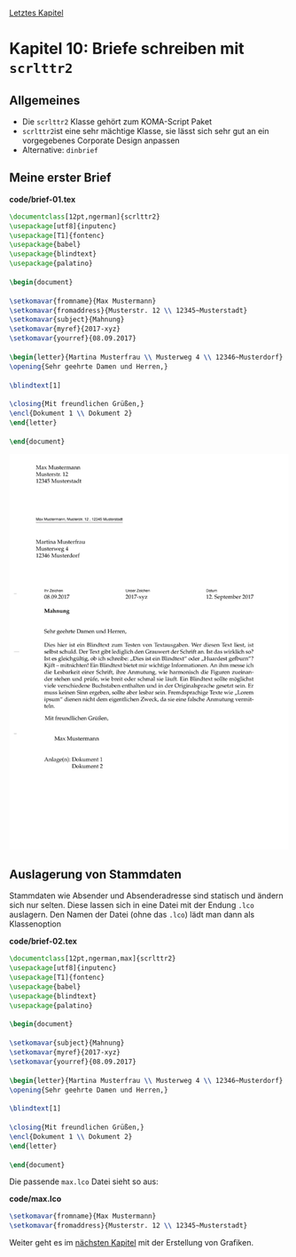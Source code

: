 [Letztes Kapitel](Kapitel9.md)

# Kapitel 10: Briefe schreiben mit ``scrlttr2``

## Allgemeines

* Die ``scrlttr2`` Klasse gehört zum KOMA-Script Paket
* ``scrlttr2``ist eine sehr mächtige Klasse, sie lässt sich sehr gut an ein vorgegebenes Corporate Design anpassen
* Alternative: ``dinbrief``

## Meine erster Brief

**code/brief-01.tex**

```latex
\documentclass[12pt,ngerman]{scrlttr2}
\usepackage[utf8]{inputenc}
\usepackage[T1]{fontenc}
\usepackage{babel}
\usepackage{blindtext}
\usepackage{palatino}

\begin{document}

\setkomavar{fromname}{Max Mustermann}
\setkomavar{fromaddress}{Musterstr. 12 \\ 12345~Musterstadt}
\setkomavar{subject}{Mahnung}
\setkomavar{myref}{2017-xyz}
\setkomavar{yourref}{08.09.2017}

\begin{letter}{Martina Musterfrau \\ Musterweg 4 \\ 12346~Musterdorf}
\opening{Sehr geehrte Damen und Herren,}

\blindtext[1]

\closing{Mit freundlichen Grüßen,}
\encl{Dokument 1 \\ Dokument 2}
\end{letter}

\end{document}
```

![brief-01.png](https://github.com/UweZiegenhagen/LaTeXEinsteigerKurs/blob/master/code/brief-01.png)

## Auslagerung von Stammdaten

Stammdaten wie Absender und Absenderadresse sind statisch und ändern sich nur selten. Diese lassen sich in eine Datei mit der Endung ``.lco`` auslagern. Den Namen der Datei (ohne das ``.lco``) lädt man dann als Klassenoption

**code/brief-02.tex**

```latex
\documentclass[12pt,ngerman,max]{scrlttr2}
\usepackage[utf8]{inputenc}
\usepackage[T1]{fontenc}
\usepackage{babel}
\usepackage{blindtext}
\usepackage{palatino}

\begin{document}

\setkomavar{subject}{Mahnung}
\setkomavar{myref}{2017-xyz}
\setkomavar{yourref}{08.09.2017}

\begin{letter}{Martina Musterfrau \\ Musterweg 4 \\ 12346~Musterdorf}
\opening{Sehr geehrte Damen und Herren,}

\blindtext[1]

\closing{Mit freundlichen Grüßen,}
\encl{Dokument 1 \\ Dokument 2}
\end{letter}
 
\end{document}
```

Die passende ``max.lco`` Datei sieht so aus:

**code/max.lco**

```latex
\setkomavar{fromname}{Max Mustermann}
\setkomavar{fromaddress}{Musterstr. 12 \\ 12345~Musterstadt}

```

Weiter geht es im [nächsten Kapitel](Kapitel11.md) mit der Erstellung von Grafiken.